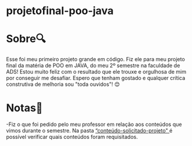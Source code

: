 # projetofinal-poo-java

 <h1>
   Sobre🔍
  </h1> 
Esse foi meu primeiro projeto grande em código. Fiz ele para meu projeto final da matéria de POO em JAVA, do meu 2º semestre na faculdade de ADS! Estou muito feliz com o resultado que ele trouxe e orgulhosa de mim por conseguir me desafiar. Espero que tenham gostado e qualquer crítica construtiva de melhoria sou "toda ouvidos"! 
😊 
 <h1>
    Notas📝
  </h1> 

-Fiz o que foi pedido pelo meu professor em relação aos conteúdos que vimos durante o semestre. Na pasta <a href='https://github.com/lauraprass/sistema_fidelizacao_cliente/tree/main/conteudo-solicitado-projeto' >“conteúdo-solicitado-projeto" </a> é possível verificar quais conteúdos foram requisitados. 


